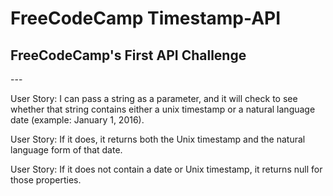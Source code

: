 # FreeCodeCamp Timestamp-API
<h2>FreeCodeCamp's First API Challenge</h2>
--- 
<p>User Story: I can pass a string as a parameter, and it will check to see whether that string contains either a unix timestamp or a natural language date (example: January 1, 2016).</p>

<p>User Story: If it does, it returns both the Unix timestamp and the natural language form of that date.</p>

<p>User Story: If it does not contain a date or Unix timestamp, it returns null for those properties.</p>
